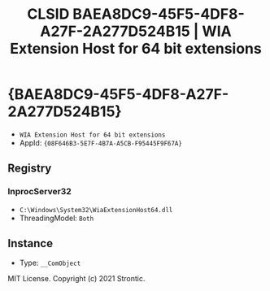 ﻿---
title: "CLSID BAEA8DC9-45F5-4DF8-A27F-2A277D524B15 | WIA Extension Host for 64 bit extensions"
excerpt: What is COM-Object CLSID BAEA8DC9-45F5-4DF8-A27F-2A277D524B15?
---

# {BAEA8DC9-45F5-4DF8-A27F-2A277D524B15}

* `WIA Extension Host for 64 bit extensions`
* AppId: `{08F646B3-5E7F-4B7A-A5CB-F95445F9F67A}`

## Registry


### InprocServer32

* `C:\Windows\System32\WiaExtensionHost64.dll`
* ThreadingModel: `Both`

## Instance

* Type: `__ComObject`

MIT License. Copyright (c) 2021 Strontic.


